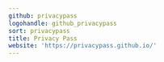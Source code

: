 ```yaml
---
github: privacypass
logohandle: github_privacypass
sort: privacypass
title: Privacy Pass
website: 'https://privacypass.github.io/'
---
```

